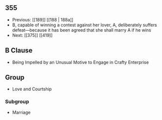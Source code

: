 ## 355
- Previous: [[189]] [[188 | 188a]] 
- B, capable of winning a contest against her lover, A, deliberately suffers defeat—because it has been agreed that she shall marry A if he wins
- Next: [[375]] [[419]] 

## B Clause
- Being Impelled by an Unusual Motive to Engage in Crafty Enterprise

## Group
- Love and Courtship

### Subgroup
- Marriage

